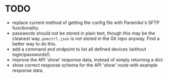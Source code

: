 # TODO

- replace current method of getting the config file with Paramiko's SFTP
  functionality.
- passwords should not be stored in plain text, though this may be the cleanest
  way. `poectrl.json` is not stored in the Git repo anyway. Find a better
  way to do this.
- add a command and endpoint to list all defined devices (without
  login/passwords!).
- improve the API 'show' response data, instead of simply returning a dict.
- show correct response schema for the API 'show' route with example response
  data.
